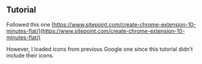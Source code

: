 ## Tutorial
Followed this one [https://www.sitepoint.com/create-chrome-extension-10-minutes-flat/](https://www.sitepoint.com/create-chrome-extension-10-minutes-flat/)

However, I loaded icons from previous Google one since this tutorial didn't include their icons.